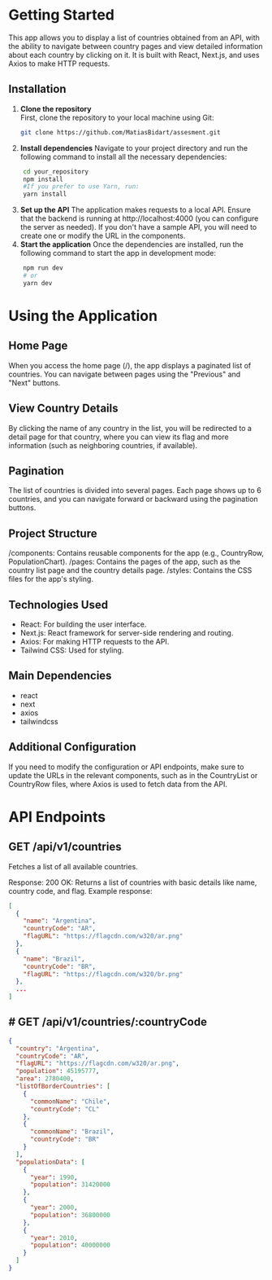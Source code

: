 # Getting Started

This app allows you to display a list of countries obtained from an API, with the ability to navigate between country pages and view detailed information about each country by clicking on it. It is built with React, Next.js, and uses Axios to make HTTP requests.

## Installation

1. **Clone the repository**  
   First, clone the repository to your local machine using Git:

   ```bash
   git clone https://github.com/MatiasBidart/assesment.git
   ```
2. **Install dependencies**
Navigate to your project directory and run the following command to install all the necessary dependencies:
```bash
    cd your_repository
    npm install
    #If you prefer to use Yarn, run:
    yarn install
```
3. **Set up the API**
The application makes requests to a local API. Ensure that the backend is running at http://localhost:4000 (you can configure the server as needed). If you don't have a sample API, you will need to create one or modify the URL in the components.
4. **Start the application**
Once the dependencies are installed, run the following command to start the app in development mode:
```bash
    npm run dev
    # or
    yarn dev
```
# Using the Application
## Home Page
When you access the home page (/), the app displays a paginated list of countries. You can navigate between pages using the "Previous" and "Next" buttons.

## View Country Details
By clicking the name of any country in the list, you will be redirected to a detail page for that country, where you can view its flag and more information (such as neighboring countries, if available).

## Pagination
The list of countries is divided into several pages. Each page shows up to 6 countries, and you can navigate forward or backward using the pagination buttons.

## Project Structure
/components: Contains reusable components for the app (e.g., CountryRow, PopulationChart).
/pages: Contains the pages of the app, such as the country list page and the country details page.
/styles: Contains the CSS files for the app's styling.

## Technologies Used
- React: For building the user interface.
- Next.js: React framework for server-side rendering and routing.
- Axios: For making HTTP requests to the API.
- Tailwind CSS: Used for styling.

## Main Dependencies
- react
- next
- axios
- tailwindcss

## Additional Configuration
If you need to modify the configuration or API endpoints, make sure to update the URLs in the relevant components, such as in the CountryList or CountryRow files, where Axios is used to fetch data from the API.

# API Endpoints
## GET /api/v1/countries
Fetches a list of all available countries.

Response:
200 OK: Returns a list of countries with basic details like name, country code, and flag.
Example response:
```json
[
  {
    "name": "Argentina",
    "countryCode": "AR",
    "flagURL": "https://flagcdn.com/w320/ar.png"
  },
  {
    "name": "Brazil",
    "countryCode": "BR",
    "flagURL": "https://flagcdn.com/w320/br.png"
  },
  ...
]
```

## # GET /api/v1/countries/:countryCode
```json
{
  "country": "Argentina",
  "countryCode": "AR",
  "flagURL": "https://flagcdn.com/w320/ar.png",
  "population": 45195777,
  "area": 2780400,
  "listOfBorderCountries": [
    {
      "commonName": "Chile",
      "countryCode": "CL"
    },
    {
      "commonName": "Brazil",
      "countryCode": "BR"
    }
  ],
  "populationData": [
    {
      "year": 1990,
      "population": 31420000
    },
    {
      "year": 2000,
      "population": 36800000
    },
    {
      "year": 2010,
      "population": 40000000
    }
  ]
}
```